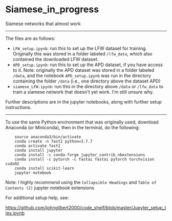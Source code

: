 # Siamese_in_progress
Siamese networks that almost work

<hr>

The files are as follows:

- `LFW_setup.ipynb`: run this to set up the LFW dataset for training. Originally this was stored in a folder labeled `/lfw_data`, which also contained the downloaded LFW dataset.
- `APD_setup.ipynb`: run this to set up the APD dataset, if you have access to it. Note: originally the APD dataset was stored in a folder labeled `/data`, and the notebook `APD_setup.ipynb` was run in the directory containing the folder `/data` (i.e., one directory above the dataset APD)
- `siamese_LFW.ipynb`: run this in the directory above `/data` or `/lfw_data` to train a siamese network that doesn't yet work. I'm still unsure why.

Further descriptions are in the jupyter notebooks, along with further setup instructions.

<hr>

To use the same Python environment that was originally used, download Anaconda (or Miniconda), then in the terminal, do the following:

```
    source anaconda3/bin/activate
    conda create -n fast2 python=3.7.7
    conda activate fast2
    conda install jupyter
    conda install -c conda-forge jupyter_contrib_nbextensions
    conda install -c pytorch -c fastai fastai pytorch torchvision cuda92
    conda install scikit-learn
    jupyter notebook
```
Note: I highly recommend using the `Collapsible Headings` and `Table of Contents (2)` jupyter notebook extensions

For additional setup help, see:

https://github.com/johngilbert2000/code_shelf/blob/master/Jupyter_setup_tips.ipynb


